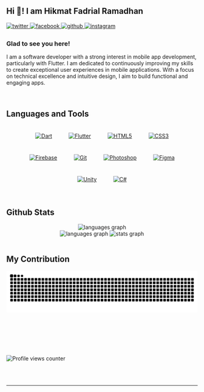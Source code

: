 ## Hi 👋! I am Hikmat Fadrial Ramadhan  
  

<a href="https://twitter.com/fadrial_r" target="_blank">
<img src=https://img.shields.io/badge/twitter-%2300acee.svg?&style=for-the-badge&logo=twitter&logoColor=white alt=twitter style="margin-bottom: 5px;" />
</a>
<a href="https://www.facebook.com/fadrial.r" target="_blank">
<img src=https://img.shields.io/badge/facebook-%232E87FB.svg?&style=for-the-badge&logo=facebook&logoColor=white alt=facebook style="margin-bottom: 5px;" />
</a>
<a href="https://github.com/fadrialr" target="_blank">
<img src=https://img.shields.io/badge/github-%2324292e.svg?&style=for-the-badge&logo=github&logoColor=white alt=github style="margin-bottom: 5px;" />
</a>
<a href="https://instagram.com/fadrial_r" target="_blank">
<img src=https://img.shields.io/badge/instagram-%23000000.svg?&style=for-the-badge&logo=instagram&logoColor=white alt=instagram style="margin-bottom: 5px;" />
</a>  
  



### Glad to see you here!  
I am a software developer with a strong interest in mobile app development, particularly with Flutter. I am dedicated to continuously improving my skills to create exceptional user experiences in mobile applications. With a focus on technical excellence and intuitive design, I aim to build functional and engaging apps. 
  



<br/>  


## Languages and Tools  
<div align="center">  
<a href="https://dart.dev/" target="_blank"><img style="margin: 20px" src="https://profilinator.rishav.dev/skills-assets/dartlang-icon.svg" alt="Dart" height="40" /></a>  
<a href="https://flutter.dev/" target="_blank"><img style="margin: 20px" src="https://profilinator.rishav.dev/skills-assets/flutterio-icon.svg" alt="Flutter" height="40" /></a>  
<a href="https://en.wikipedia.org/wiki/HTML5" target="_blank"><img style="margin: 20px" src="https://profilinator.rishav.dev/skills-assets/html5-original-wordmark.svg" alt="HTML5" height="40" /></a>  
<a href="https://www.w3schools.com/css/" target="_blank"><img style="margin: 20px" src="https://profilinator.rishav.dev/skills-assets/css3-original-wordmark.svg" alt="CSS3" height="40" /></a>  
<a href="https://firebase.google.com/" target="_blank"><img style="margin: 20px" src="https://profilinator.rishav.dev/skills-assets/firebase.png" alt="Firebase" height="40" /></a>  
<a href="https://github.com/" target="_blank"><img style="margin: 20px" src="https://profilinator.rishav.dev/skills-assets/git-scm-icon.svg" alt="Git" height="40" /></a>  
<a href="https://www.adobe.com/in/products/photoshop.html" target="_blank"><img style="margin: 20px" src="https://profilinator.rishav.dev/skills-assets/photoshop-plain.svg" alt="Photoshop" height="40" /></a>  
<a href="https://www.figma.com/" target="_blank"><img style="margin: 20px" src="https://profilinator.rishav.dev/skills-assets/figma-icon.svg" alt="Figma" height="25" /></a>  
<a href="https://unity.com/" target="_blank"><img style="margin: 20px" src="https://profilinator.rishav.dev/skills-assets/unity.png" alt="Unity" height="25" /></a>  
<a href="https://docs.microsoft.com/en-us/dotnet/csharp/" target="_blank"><img style="margin: 20px" src="https://profilinator.rishav.dev/skills-assets/csharp-original.svg" alt="C#" height="25" /></a>  
</div>  

<br/>  


## Github Stats  

<div align="center">
  
  <img src="https://github-readme-stats.vercel.app/api/top-langs?username=FadrialR&locale=en&hide_title=true&layout=compact&card_width=320&langs_count=5&theme=tokyonight&hide_border=false&order=2" height="130" alt="languages graph"  />
  <br/>
  <img src="https://github-readme-streak-stats.herokuapp.com/?user=FadrialR&theme=tokyonight&hide_border=false" height="120" alt="languages graph"  />
  <img src="https://github-readme-stats.vercel.app/api?username=FadrialR&theme=tokyonight&hide_border=false&include_all_commits=false&count_private=false" height="120" alt="stats graph"  />
</div> 

<br/>  


## My Contribution 
<div>
  

  <img src="https://raw.githubusercontent.com/FadrialR/FadrialR/output/snake.svg" alt="Snake animation" />
  
  <br/><br/><br/>
</div>

<br/>  

![Profile views counter](https://komarev.com/ghpvc/?username=fadrialr&&style=flat-square)  
  

<br/>  


<br />

----

